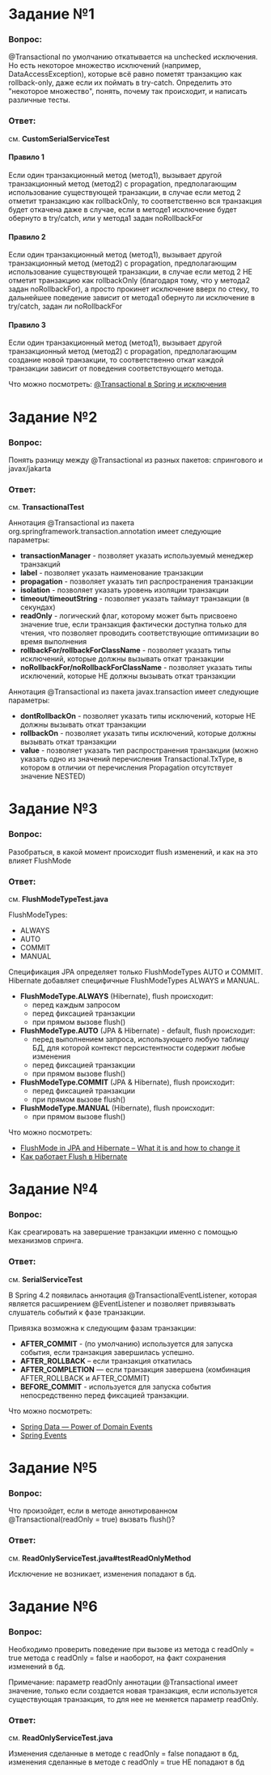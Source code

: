 # Задание №1 

### Вопрос:
@Transactional по умолчанию откатывается на unchecked исключения.
Но есть некоторое множество исключений (например, DataAccessException), которые всё равно пометят транзакцию как rollback-only, даже если их поймать в try-catch.
Определить это "некоторое множество", понять, почему так происходит, и написать различные тесты.

### Ответ:
см. **CustomSerialServiceTest**

#### Правило 1
Если один транзакционный метод (метод1), вызывает другой транзакционный метод (метод2) с propagation,
предполагающим использование существующей транзакции,
в случае если метод 2 отметит транзакцию как rollbackOnly, то соответственно вся транзакция будет откачена
даже в случае, если в методе1 исключение будет обернуто в try/catch, или у метода1 задан noRollbackFor

#### Правило 2
Если один транзакционный метод (метод1), вызывает другой транзакционный метод (метод2) с propagation,
предполагающим использование существующей транзакции,
в случае если метод 2 НЕ отметит транзакцию как rollbackOnly (благодаря тому, что у метода2 задан noRollbackFor),
а просто прокинет исключение вверх по стеку, то дальнейшее поведение зависит от метода1
обернуто ли исключение в try/catch, задан ли noRollbackFor

#### Правило 3
Если один транзакционный метод (метод1), вызывает другой транзакционный метод (метод2) с propagation, 
предполагающим создание новой транзакции, то соответственно откат каждой транзакции зависит 
от поведения соответствующего метода.

Что можно посмотреть: [@Transactional в Spring и исключения](https://habr.com/ru/articles/725064/)


# Задание №2

### Вопрос:
Понять разницу между @Transactional из разных пакетов: спрингового и javax/jakarta

### Ответ:
см. **TransactionalTest**

Аннотация @Transactional из пакета org.springframework.transaction.annotation имеет следующие параметры:
* **transactionManager** - позволяет указать используемый менеджер транзакций
* **label** - позволяет указать наименование транзакции
* **propagation** - позволяет указать тип распространения транзакции
* **isolation** - позволяет указать уровень изоляции транзакции
* **timeout/timeoutString** - позволяет указать таймаут транзакции (в секундах)
* **readOnly** - логический флаг, которому может быть присвоено значение true, 
если транзакция фактически доступна только для чтения, что позволяет 
проводить соответствующие оптимизации во время выполнения
* **rollbackFor/rollbackForClassName** - позволяет указать типы исключений, которые должны вызывать откат транзакции
* **noRollbackFor/noRollbackForClassName** - позволяет указать типы исключений, которые НЕ должны вызывать откат транзакции

Аннотация @Transactional из пакета javax.transaction имеет следующие параметры:
* **dontRollbackOn** - позволяет указать типы исключений, которые НЕ должны вызывать откат транзакции
* **rollbackOn** - позволяет указать типы исключений, которые должны вызывать откат транзакции
* **value** - позволяет указать тип распространения транзакции 
(можно указать одно из значений перечисления Transactional.TxType, в котором в отличии от перечисления Propagation отсутствует значение NESTED)


# Задание №3

### Вопрос:
Разобраться, в какой момент происходит flush изменений, и как на это влияет FlushMode

### Ответ:
см. **FlushModeTypeTest.java**

FlushModeTypes:
* ALWAYS
* AUTO
* COMMIT
* MANUAL

Спецификация JPA определяет только FlushModeTypes AUTO и COMMIT. 
Hibernate добавляет специфичные FlushModeTypes ALWAYS и MANUAL.

* **FlushModeType.ALWAYS** (Hibernate), flush происходит:
    * перед каждым запросом
    * перед фиксацией транзакции
    * при прямом вызове flush()
* **FlushModeType.AUTO** (JPA & Hibernate) - default, flush происходит:
    * перед выполнением запроса, использующего любую таблицу БД, для которой контекст персистентности содержит любые изменения
    * перед фиксацией транзакции
    * при прямом вызове flush()
* **FlushModeType.COMMIT** (JPA & Hibernate), flush происходит:
    * перед фиксацией транзакции
    * при прямом вызове flush()
* **FlushModeType.MANUAL** (Hibernate), flush происходит:
    * при прямом вызове flush()

Что можно посмотреть:
* [FlushMode in JPA and Hibernate – What it is and how to change it](https://thorben-janssen.com/flushmode-in-jpa-and-hibernate/#flushmodetypeauto-jpa--hibernate)
* [Как работает Flush в Hibernate](https://sysout.ru/kak-rabotaet-flush-v-hibernate/)


# Задание №4

### Вопрос:
Как среагировать на завершение транзакции именно с помощью механизмов спринга.

### Ответ:
см. **SerialServiceTest**

В Spring 4.2 появилась аннотация @TransactionalEventListener, которая является расширением @EventListener
и позволяет привязывать слушатель событий к фазе транзакции.

Привязка возможна к следующим фазам транзакции:
* **AFTER_COMMIT** - (по умолчанию) используется для запуска события, если транзакция завершилась успешно.
* **AFTER_ROLLBACK** – если транзакция откатилась
* **AFTER_COMPLETION** — если транзакция завершена (комбинация AFTER_ROLLBACK и AFTER_COMMIT)
* **BEFORE_COMMIT** - используется для запуска события непосредственно перед фиксацией транзакции.

Что можно посмотреть:
* [Spring Data — Power of Domain Events](https://dev.to/kirekov/spring-data-power-of-domain-events-2okm)
* [Spring Events](https://www.baeldung.com/spring-events)


# Задание №5

### Вопрос:
Что произойдет, если в методе аннотированном @Transactional(readOnly = true) вызвать flush()?

### Ответ:
см. **ReadOnlyServiceTest.java#testReadOnlyMethod**

Исключение не возникает, изменения попадают в бд.


# Задание №6

### Вопрос:
Необходимо проверить поведение при вызове из метода с readOnly = true метода с readOnly = false и наоборот, 
на факт сохранения изменений в бд.

Примечание: параметр readOnly аннотации @Transactional имеет значение, только если создается новая транзакция,
если используется существующая транзакция, то для нее не меняется параметр readOnly.

### Ответ:
см. **ReadOnlyServiceTest.java**

Изменения сделанные в методе с readOnly = false попадают в бд, изменения сделанные в методе с readOnly = true НЕ попадают в бд